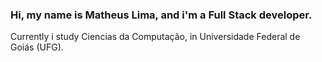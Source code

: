 ### Hi, my name is Matheus Lima, and i'm a Full Stack developer.
Currently i study Ciencias da Computação, in Universidade Federal de Goiás (UFG).


